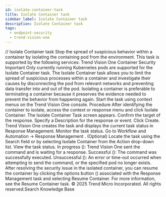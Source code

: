 ```yaml
---
id: isolate-container-task
title: Isolate Container task
sidebar_label: Isolate Container task
description: Isolate Container task
tags:
  - endpoint-security
  - trend-vision-one
---
```


/*<![CDATA[*/ $('#title').html($('meta[name=map-description]').attr('content')); /*]]>*/ Isolate Container task Stop the spread of suspicious behavior within a container by isolating the containing pod from the environment. This task is supported by the following services: Trend Vision One Container Security Important Only currently running Kubernetes pods are supported for the Isolate Container task. The Isolate Container task allows you to limit the spread of suspicious processes within a container and investigate their causes by disconnecting the pod from relevant networks and preventing data transfer into and out of the pod. Isolating a container is preferable to terminating a container because it preserves the evidence needed to prevent the behavior from happening again. Start the task using context menus on the Trend Vision One console. Procedure After identifying the container to isolate, access the context or response menu and click Isolate Container. The Isolate Container Task screen appears. Confirm the target of the response. Specify a Description for the response or event. Click Create. Trend Vision One creates the task and displays the current task status in Response Management. Monitor the task status. Go to Workflow and Automation → Response Management . (Optional) Locate the task using the Search field or by selecting Isolate Container from the Action drop-down list. View the task status. In progress (): Trend Vision One sent the command and is waiting for a response. Successful (): The command was successfully executed. Unsuccessful (): An error or time-out occurred when attempting to send the command, or the specified pod no longer exists. After resolving the security issue in the isolated container, you can resume the container by clicking the options button () associated with the Response Management task and selecting Resume Container. For more information, see the Resume Container task. © 2025 Trend Micro Incorporated. All rights reserved.Search Knowledge Base